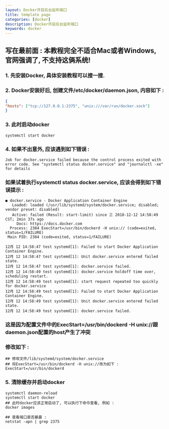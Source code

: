 ```yaml
---
layout: Docker开启后台监听端口  
title: template page  
categories: [docker]  
description: Docker开启后台监听端口  
keywords: docker  
---
```


## 写在最前面 : 本教程完全不适合Mac或者Windows, 官网强调了, 不支持这俩系统!

### 1. 先安装Docker, 具体安装教程可以搜一搜.

### 2. Docker安装好后, 创建文件/etc/docker/daemon.json, 内容如下 :
```json
{
"hosts": ["tcp://127.0.0.1:2375", "unix:///var/run/docker.sock"]
}
```

### 3. 此时启动docker
```
systemctl start docker
```
### 4. 如果不出意外, 应该遇到如下错误 :
```
Job for docker.service failed because the control process exited with error code. See "systemctl status docker.service" and "journalctl -xe" for details
```
### 如果试着执行systemctl status docker.service, 应该会得到如下错误提示 :  
```
● docker.service - Docker Application Container Engine
   Loaded: loaded (/usr/lib/systemd/system/docker.service; disabled; vendor preset: disabled)
   Active: failed (Result: start-limit) since 三 2018-12-12 14:58:49 CST; 2min 37s ago
     Docs: https://docs.docker.com
  Process: 2384 ExecStart=/usr/bin/dockerd -H unix:// (code=exited, status=1/FAILURE)
 Main PID: 2384 (code=exited, status=1/FAILURE)

12月 12 14:58:47 test systemd[1]: Failed to start Docker Application Container Engine.
12月 12 14:58:47 test systemd[1]: Unit docker.service entered failed state.
12月 12 14:58:47 test systemd[1]: docker.service failed.
12月 12 14:58:49 test systemd[1]: docker.service holdoff time over, scheduling restart.
12月 12 14:58:49 test systemd[1]: start request repeated too quickly for docker.service
12月 12 14:58:49 test systemd[1]: Failed to start Docker Application Container Engine.
12月 12 14:58:49 test systemd[1]: Unit docker.service entered failed state.
12月 12 14:58:49 test systemd[1]: docker.service failed.
```
### 这是因为配置文件中的ExecStart=/usr/bin/dockerd -H unix://跟daemon.json配置的host产生了冲突  
### 修改如下 :
```
## 修改文件/lib/systemd/system/docker.service
## 将ExecStart=/usr/bin/dockerd -H unix://改为如下 :
ExecStart=/usr/bin/dockerd
```

### 5. 清除缓存并启动docker
```
systemctl daemon-reload
systemctl start docker
## 此时docker应该正常启动了, 可以执行下命令查看, 例如 :
docker images

## 查看端口是否暴露 :
netstat -apn | grep 2375
```